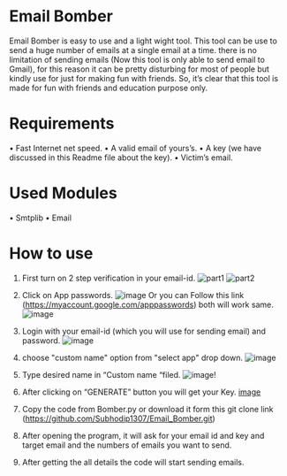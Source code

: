 # Email Bomber
Email Bomber is easy to use and a light wight tool. This tool can be use to send a huge number of emails at a single email at a time. there is no limitation of sending emails (Now this tool is only able to send email to Gmail), for this reason it can be pretty disturbing for most of people but kindly use for just for making fun with friends. So, it’s clear that this tool is made for fun with friends and education purpose only.     
# Requirements
•	Fast Internet net speed.
•	A valid email of yours’s.
•	A key (we have discussed in this Readme file about the key).
•	Victim’s email.
# Used Modules 
•	Smtplib
•	Email
# How to use
1.	First turn on 2 step verification in your email-id.
 ![part1](https://user-images.githubusercontent.com/111901004/216810587-28ae9444-c0b2-45b5-9c59-fd0990e42398.jpg)
![part2](https://user-images.githubusercontent.com/111901004/216810621-923fa38a-b011-414a-853b-bc84e9dfa4e6.jpg) 
2.	Click on App passwords.
![image](https://user-images.githubusercontent.com/111901004/216810640-947fa5e6-515b-4043-86bf-a571415f022f.png) 
Or you can Follow this link (https://myaccount.google.com/apppasswords) both will work same.
 ![image](https://user-images.githubusercontent.com/111901004/216810652-eb916977-8802-4f07-a540-edc438d7a76d.png)
3.	Login with your email-id (which you will use for sending email) and password.
 ![image](https://user-images.githubusercontent.com/111901004/216810679-c53bd47c-0e7a-4e47-a11a-1c89e5ab0c1b.png)

4.	choose "custom name" option from "select app" drop down. 
![image](https://user-images.githubusercontent.com/111901004/216810698-9b245324-a179-45e8-9a81-637b3b267b26.png)

5.	Type desired name in “Custom name “filed.
   ![image](https://user-images.githubusercontent.com/111901004/216810711-64df8381-6834-43d0-b83f-19ca2524cd28.png)!
6.	 After clicking on “GENERATE” button you will get your Key.
[image](https://user-images.githubusercontent.com/111901004/216810769-47dd2382-e75f-46ed-9868-133820df3e32.png)
7.	Copy the code from Bomber.py or download it form this git clone link (https://github.com/Subhodip1307/Email_Bomber.git)
8.	After opening the program, it will ask for your email id and key and target email and the numbers of emails you want to send. 
9.	After getting the all details the code will start sending emails. 




